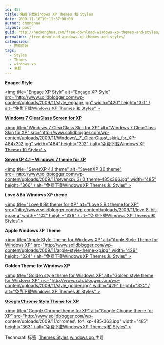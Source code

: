 ```yaml
---
id: 453
title: 免费下载Windows XP Themes 和 Styles
date: 2009-11-16T19:11:37+08:00
author: chonghua
layout: post
guid: http://hechonghua.com/free-download-windows-xp-themes-and-styles/
permalink: /free-download-windows-xp-themes-and-styles/
categories:
  - 网络资源
tags:
  - Styles
  - Themes
  - windows xp
  - 主题
---
```

**Enaged Style**

[<img title="Engage XP Style" alt="Engage XP Style" src="http://www.solidblogger.com/wp-content/uploads/2009/11/style_engage.jpg" width="420" height="331" / alt="免费下载Windows XP Themes 和 Styles" >](http://www.solidblogger.com/download-windows-xp-themes-free-styles/style_engage/) 

[**Windows 7 ClearGlass Screen for XP**](http://fc04.deviantart.net/fs51/f/2009/259/e/c/Windows_7_ClearGlass_UPDATED_by_caeszer.rar)

[<img title="Windows 7 ClearGlass Skin for XP" alt="Windows 7 ClearGlass Skin for XP" src="http://www.solidblogger.com/wp-content/uploads/2009/11/Windows\_7\_ClearGlass\_skin\_for_XP-484x302.jpg" width="484" height="302" / alt="免费下载Windows XP Themes 和 Styles" >](http://www.solidblogger.com/download-windows-xp-themes-free-styles/windows_7_clearglass_skin_for_xp/) 

[**SevenXP 4.1 – Windows 7 theme for XP**](http://www.deviantart.com/download/113665594/SevenXP_4_1_by_deskmundo.rar)

[<img title="SevenXP 4.1 theme" alt="SevenXP 3.0 theme" src="http://www.solidblogger.com/wp-content/uploads/2009/11/sevenxp\_3\_0_theme-485x366.jpg" width="485" height="366" / alt="免费下载Windows XP Themes 和 Styles" >](http://www.solidblogger.com/download-windows-xp-themes-free-styles/sevenxp_3_0_theme/) 

**Love 8 Bit Windows XP theme**

[<img title="Love 8 Bit theme for XP" alt="Love 8 Bit theme for XP" src="http://www.solidblogger.com/wp-content/uploads/2009/11/love-8-bit-xp.png" width="422" height="338" / alt="免费下载Windows XP Themes 和 Styles" >](http://www.solidblogger.com/download-windows-xp-themes-free-styles/love-8-bit-xp/) 

**Apple Windows XP Theme**

[<img title="Apple Style Theme for Windows XP" alt="Apple Style Theme for Windows XP" src="http://www.solidblogger.com/wp-content/uploads/2009/11/apple-style-theme-xp.jpg" width="429" height="324" / alt="免费下载Windows XP Themes 和 Styles" >](http://www.solidblogger.com/download-windows-xp-themes-free-styles/apple-style-theme-xp/) 

**Golden Theme for Windows XP**

[<img title="Golden style theme for Windows XP" alt="Golden style theme for Windows XP" src="http://www.solidblogger.com/wp-content/uploads/2009/11/style_golden.jpg" width="429" height="324" / alt="免费下载Windows XP Themes 和 Styles" >](http://www.solidblogger.com/download-windows-xp-themes-free-styles/style_golden/) 

[**Google Chrome Style Theme for XP**](http://www.deviantart.com/download/116625277/Chromes_for_XP_by_davef30.zip)

[<img title="Google Chrome theme for XP" alt="Google Chrome theme for XP" src="http://www.solidblogger.com/wp-content/uploads/2009/11/chromes\_for\_xp-485x363.jpg" width="485" height="363" / alt="免费下载Windows XP Themes 和 Styles" >](http://www.solidblogger.com/download-windows-xp-themes-free-styles/chromes_for_xp/) 

<div style="padding-bottom: 0px; margin: 0px; padding-left: 0px; padding-right: 0px; display: inline; float: none; padding-top: 0px" id="scid:0767317B-992E-4b12-91E0-4F059A8CECA8:ec8b3d2f-db29-4292-b81f-2e93310bad14" class="wlWriterEditableSmartContent">
  Technorati 标签: <a href="http://technorati.com/tags/Themes" rel="tag">Themes</a>,<a href="http://technorati.com/tags/Styles" rel="tag">Styles</a>,<a href="http://technorati.com/tags/windows+xp" rel="tag">windows xp</a>,主题
</div>